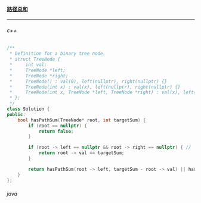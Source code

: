 #### <a href="https://leetcode.cn/problems/path-sum/submissions/">路径总和</a>

-----------

###### c++

```c++
/**
 * Definition for a binary tree node.
 * struct TreeNode {
 *     int val;
 *     TreeNode *left;
 *     TreeNode *right;
 *     TreeNode() : val(0), left(nullptr), right(nullptr) {}
 *     TreeNode(int x) : val(x), left(nullptr), right(nullptr) {}
 *     TreeNode(int x, TreeNode *left, TreeNode *right) : val(x), left(left), right(right) {}
 * };
 */
class Solution {
public:
    bool hasPathSum(TreeNode* root, int targetSum) {
        if (root == nullptr) {
            return false;
        }

        if (root -> left == nullptr && root -> right == nullptr) { // 
            return root -> val == targetSum;
        }

        return hasPathSum(root -> left, targetSum - root -> val) || hasPathSum(root -> right, targetSum - root -> val);
    }
};
```

###### java

```java

```

